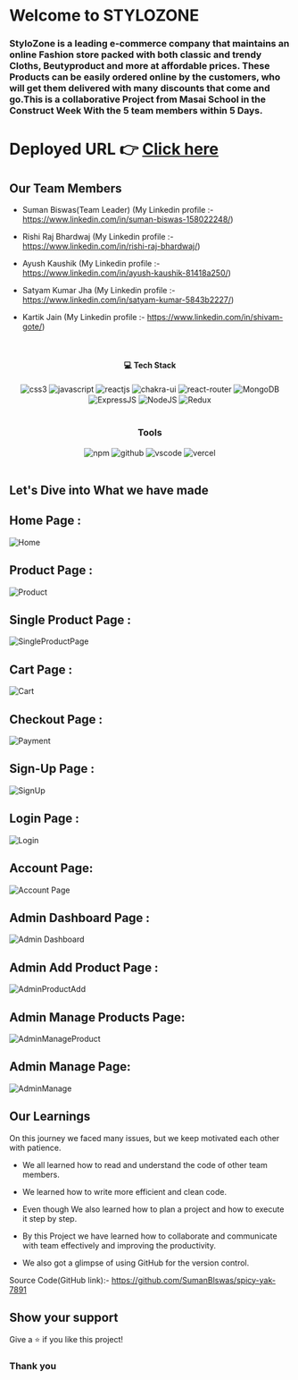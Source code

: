 # Welcome to STYLOZONE

<h3>StyloZone is a leading e-commerce company that maintains an online Fashion store packed with both classic and trendy Cloths, Beutyproduct and more at affordable prices. These Products can be easily ordered online by the customers, who will get them delivered with many discounts that come and go.This is a collaborative Project from Masai School in the Construct Week With the 5 team members within 5 Days.
</h3>

# Deployed URL 👉 [Click here](https://frontend-nu-hazel-89.vercel.app/)

## Our Team Members

- Suman Biswas(Team Leader) (My Linkedin profile :- https://www.linkedin.com/in/suman-biswas-158022248/)

- Rishi Raj Bhardwaj (My Linkedin profile :- https://www.linkedin.com/in/rishi-raj-bhardwaj/)

- Ayush Kaushik (My Linkedin profile :- https://www.linkedin.com/in/ayush-kaushik-81418a250/)

- Satyam Kumar Jha (My Linkedin profile :- https://www.linkedin.com/in/satyam-kumar-5843b2227/)

- Kartik Jain (My Linkedin profile :- https://www.linkedin.com/in/shivam-gote/)
  <br/>

<br/>
<h4 align="center">💻 Tech Stack</h4>
 <div align="center">
 <img src = "https://img.shields.io/badge/css3-%231572B6.svg?style=for-the-badge&logo=css3&logoColor=white" align="center" alt="css3">
 <img src="https://img.shields.io/badge/javascript-%23323330.svg?style=for-the-badge&logo=javascript&logoColor=%23F7DF1E"  align="center" alt="javascript" />
 <img src="https://img.shields.io/badge/React-20232A?style=for-the-badge&logo=react&logoColor=61DAFB"  align="center" alt="reactjs" />
   <img src = "https://img.shields.io/badge/chakra ui-%234ED1C5.svg?style=for-the-badge&logo=chakraui&logoColor=white" align="center" alt="chakra-ui"/>
  <img src="https://img.shields.io/badge/React_Router-CA4245?style=for-the-badge&logo=react-router&logoColor=white"  align="center" alt="react-router" />
 <img src="https://img.shields.io/badge/MongoDB-%234ea94b.svg?style=for-the-badge&logo=mongodb&logoColor=white"  align="center" alt="MongoDB" />
 <img src="https://img.shields.io/badge/express.js-%23404d59.svg?style=for-the-badge&logo=express&logoColor=%2361DAFB"  align="center" alt="ExpressJS" />
 <img src="https://img.shields.io/badge/node.js-6DA55F?style=for-the-badge&logo=node.js&logoColor=white"  align="center" alt="NodeJS" />
 <img src="https://img.shields.io/badge/redux-%23593d88.svg?style=for-the-badge&logo=redux&logoColor=white"  align="center" alt="Redux" />
</div>
<br/>

<div align="center"><h3 align="center">Tools</h3> 
  <img src = "https://img.shields.io/badge/NPM-%23000000.svg?style=for-the-badge&logo=npm&logoColor=white" align="center" alt="npm">
  <img src="https://img.shields.io/badge/GitHub-100000?style=for-the-badge&logo=github&logoColor=white"  align="center" alt="github"/>
   <img src="https://img.shields.io/badge/Visual%20Studio-5C2D91.svg?style=for-the-badge&logo=visual-studio&logoColor=white"  align="center" alt="vscode"/>
    <img src="https://img.shields.io/badge/vercel-%23000000.svg?style=for-the-badge&logo=vercel&logoColor=white"  align="center" alt="vercel"/>
</div>
<br/>

## Let's Dive into What we have made

## Home Page :

![Home](https://user-images.githubusercontent.com/112753516/229416049-92952fd8-2dba-4775-9436-b7b64a3e240b.png)

## Product Page :

![Product](https://user-images.githubusercontent.com/112753516/229416235-fa95a2e8-2f5c-48c7-a484-cf80ac451721.png)

## Single Product Page :

![SingleProductPage](https://user-images.githubusercontent.com/112753516/229416414-93b2719b-23f6-42be-8740-6dae67554121.png)

## Cart Page :

![Cart](https://user-images.githubusercontent.com/112753516/229416367-0b542e55-d50d-4299-9907-a86b945a19f3.png)

## Checkout Page :

![Payment](https://user-images.githubusercontent.com/112753516/229416388-018dbcd4-fc08-4ebe-84e8-a7ddaaaa3fc8.png)

## Sign-Up Page :

![SignUp](https://user-images.githubusercontent.com/112753516/229416410-d4fcca11-2deb-4a92-834f-dd59ac9d89cb.png)

## Login Page :

![Login](https://user-images.githubusercontent.com/112753516/229417251-516507b9-d1f9-4b50-a413-2ed8ead20c21.png)

## Account Page:

![Account Page](https://user-images.githubusercontent.com/112753516/229417846-ce47bf3f-60e4-4ec5-82d7-4502c496e4d3.png)

## Admin Dashboard Page :

![Admin Dashboard](https://user-images.githubusercontent.com/112753516/229416730-90a37b1e-1b32-450e-a87e-a13126b1dbf1.png)

## Admin Add Product Page :

![AdminProductAdd](https://user-images.githubusercontent.com/112753516/229416347-77935d09-da47-4a35-bac9-5040af3e537e.png)

## Admin Manage Products Page:

![AdminManageProduct](https://user-images.githubusercontent.com/112753516/229417481-48478ed0-ae6f-4e79-9cdd-2707185674ca.png)

## Admin Manage Page:

![AdminManage](https://user-images.githubusercontent.com/112753516/229417604-415488f0-38af-460b-9051-6974284b36a5.png)

## Our Learnings

On this journey we faced many issues, but we keep motivated each other with patience.

- We all learned how to read and understand the code of other team members.

- We learned how to write more efficient and clean code.

- Even though We also learned how to plan a project and how to execute it step by step.

- By this Project we have learned how to collaborate and communicate with team effectively and improving the productivity.

- We also got a glimpse of using GitHub for the version control.

Source Code(GitHub link):- https://github.com/SumanBlswas/spicy-yak-7891

## Show your support

Give a ⭐️ if you like this project!

### Thank you
